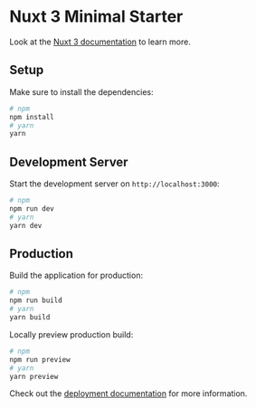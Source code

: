 # Nuxt 3 Minimal Starter

Look at the [Nuxt 3 documentation](https://nuxt.com/docs/getting-started/introduction) to learn more.

## Setup

Make sure to install the dependencies:

```bash
# npm
npm install
# yarn
yarn
```

## Development Server

Start the development server on `http://localhost:3000`:

```bash
# npm
npm run dev
# yarn
yarn dev
```

## Production

Build the application for production:

```bash
# npm
npm run build
# yarn
yarn build
```

Locally preview production build:

```bash
# npm
npm run preview
# yarn
yarn preview
```

Check out the [deployment documentation](https://nuxt.com/docs/getting-started/deployment) for more information.
